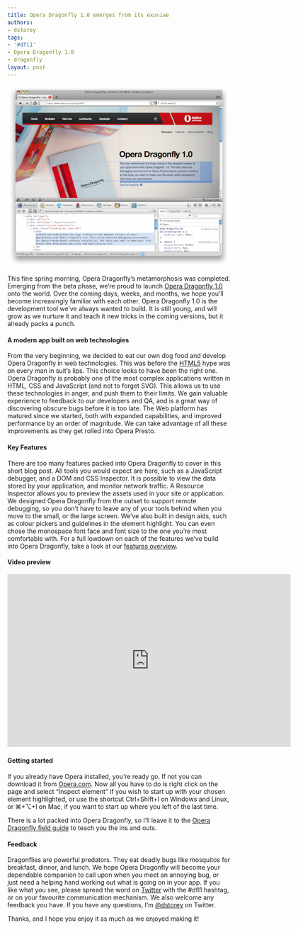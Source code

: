 ```yaml
---
title: Opera Dragonfly 1.0 emerges from its exuviae
authors:
- dstorey
tags:
- '#dfl1'
- Opera Dragonfly 1.0
- dragonfly
layout: post
---
```

<img src="/blog/opera-dragonfly-1-0-emerges/dfl10.png" alt="" />

<p>This fine spring morning, Opera Dragonfly’s metamorphosis was completed. Emerging from the beta phase, we’re proud to launch <a href="http://www.opera.com/dragonfly">Opera Dragonfly 1.0</a> onto the world. Over the coming days, weeks, and months, we hope you’ll become increasingly familiar with each other. Opera Dragonfly 1.0 is the development tool we’ve always wanted to build. It is still young, and will grow as we nurture it and teach it new tricks in the coming versions, but it already packs a punch.</p>

<h4>A modern app built on web technologies</h4>

<p>From the very beginning, we decided to eat our own dog food and develop Opera Dragonfly in web technologies. This was before the <a href="http://dev.w3.org/html5/spec/Overview.html">HTML5</a> hype was on every man in suit’s lips. This choice looks to have been the right one. Opera Dragonfly is probably one of the most complex applications  written in HTML, CSS and JavaScript (and not to forget SVG). This allows us to use these technologies in anger, and push them to their limits. We gain valuable experience to feedback to our developers and QA, and is a great way of discovering obscure bugs before it is too late. The Web platform has matured since we started, both with expanded capabilities, and improved performance by an order of magnitude. We can take advantage of all these improvements as they get rolled into Opera Presto.</p>

<h4>Key Features</h4>

<p>There are too many features packed into Opera Dragonfly to cover in this short blog post.  All tools you would expect are here, such as a JavaScript debugger, and a DOM and CSS Inspector. It is possible to view the data stored by your application, and monitor network traffic. A Resource Inspector allows you to preview the assets used in your site or application. We designed Opera Dragonfly from the outset to support remote debugging, so you don’t have to leave any of your tools behind when you move to the small, or the large screen. We’ve also built in design aids, such as colour pickers and guidelines in the element highlight. You can even chose the monospace font face and font size to the one you’re most comfortable with.  For a full lowdown on each of the features we’ve build into Opera Dragonfly, take a look at our <a href="http://www.opera.com/dragonfly/features/">features overview</a>.</p>

<h4>Video preview</h4>

<object width="640" height="390"><param name="movie" value="http://www.youtube.com/v/BeTzJ-HGLo4?fs=1&amp;amp;hl=en_GB" /><param name="allowFullScreen" value="true" /><param name="allowscriptaccess" value="never" /><embed src="http://www.youtube.com/v/BeTzJ-HGLo4?fs=1&amp;amp;hl=en_GB" type="application/x-shockwave-flash" width="640" height="390" allowfullscreen="true" allowscriptaccess="never" /></object>

<h4>Getting started</h4>

<p>If you already have Opera installed, you’re ready go. If not you can download it from <a href="http://www.opera.com/browser/">Opera.com</a>. Now all you have to do is right click on the page and select <q>Inspect element</q> if you wish to start up with your chosen element highlighted, or use the shortcut Ctrl+Shift+I on Windows and Linux, or ⌘+⌥+I on Mac, if you want to start up where you left of the last time.</p>

<p>There is a lot packed into Opera Dragonfly, so I’ll leave it to the <a href="http://www.opera.com/dragonfly/documentation/">Opera Dragonfly field guide</a> to teach you the ins and outs.</p>

<h4>Feedback</h4>

<p>Dragonflies are powerful predators. They eat deadly bugs like mosquitos for breakfast, dinner, and lunch. We hope Opera Dragonfly will become your dependable companion to call upon when you meet an annoying bug, or just need a helping hand working out what is going on in your app. If you like what you see, please spread the word on <a href="http://www.twitter.com/">Twitter</a> with the #dfl1 hashtag, or on your favourite communication mechanism. We also welcome any feedback you have. If you have any questions, I’m <a href="http://twitter.com/#!/dstorey">@dstorey</a> on Twitter.</p>

<p>Thanks, and I hope you enjoy it as much as we enjoyed making it!</p>
